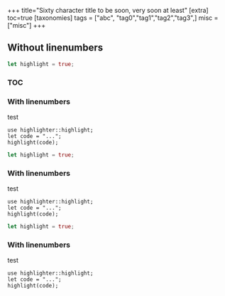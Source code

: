 +++
title="Sixty character title to be soon, very soon at least"
[extra]
toc=true
[taxonomies]
tags = ["abc", "tag0","tag1","tag2","tag3",]
misc = ["misc"]
+++

## Without linenumbers

```rust
let highlight = true;
```

### TOC
<!-- toc -->

### With linenumbers

test

```rust,linenos
use highlighter::highlight;
let code = "...";
highlight(code);
```

```rust
let highlight = true;
```

### With linenumbers

test

```rust,linenos
use highlighter::highlight;
let code = "...";
highlight(code);
```
```rust
let highlight = true;
```

### With linenumbers

test

```rust,linenos
use highlighter::highlight;
let code = "...";
highlight(code);
```
